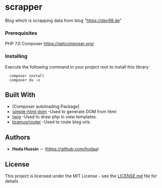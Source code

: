 # scrapper

Blog which is scrapping data from blog "https://dev98.de"

### Prerequisites
PHP 7.0
Composer https://getcomposer.org/


### Installing

Execute the following command in your project root to install this library:

      composer install
      composer du -o


## Built With

* [Composer autoloading Package]
* [simple-html-dom](http://simplehtmldom.sourceforge.net/) -Used to generate DOM from html
* [twig](https://twig.symfony.com/) -Used to draw php in view templates.
* [bramus/router](https://github.com/bramus/router) -Used to route blog urls.

## Authors

* **Hoda Hussin** -- (https://github.com/hodaa)

## License

This project is licensed under the MIT License - see the [LICENSE.md](LICENSE.md) file for details

